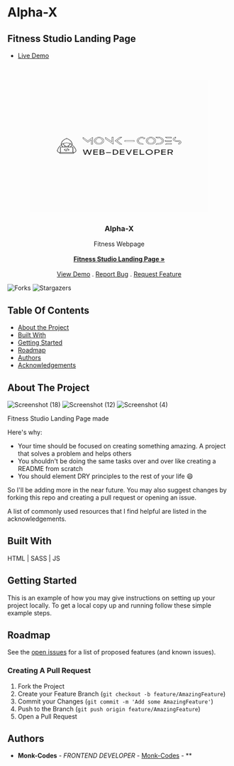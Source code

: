 # Alpha-X
## Fitness Studio Landing Page
- [Live Demo](https://Alpha-dx.netlify.app/)
<br/>
<p align="center">
<img src="logo.png" alt="image" width="400" height="300">
  <a href="https://github.com/MonkCodes/Alpha-X">
  </a>
  <h3 align="center">Alpha-X</h3>

  <p align="center">
    Fitness Webpage
    <br/>
    <br/>
    <a href="https://github.com/MonkCodes/Alpha-X"><strong>Fitness Studio Landing Page »</strong></a>
    <br/>
    <br/>
    <a href="https://github.com/MonkCodes/Alpha-X">View Demo</a>
    .
    <a href="https://github.com/MonkCodes/Alpha-X/issues">Report Bug</a>
    .
    <a href="https://github.com/MonkCodes/Alpha-X/issues">Request Feature</a>
  </p>
</p>

![Forks](https://img.shields.io/github/forks/MonkCodes/Alpha-X?style=social) ![Stargazers](https://img.shields.io/github/stars/MonkCodes/Alpha-X?style=social) 

## Table Of Contents

* [About the Project](#about-the-project)
* [Built With](#built-with)
* [Getting Started](#getting-started)
* [Roadmap](#roadmap)
* [Authors](#authors)
* [Acknowledgements](#acknowledgements)

## About The Project
![Screenshot (18)](https://github.com/Monk-Codes/Aplha-X/assets/84877191/1ce50c9a-ac71-4596-aed1-f111e6eb3bf9)
![Screenshot (12)](https://github.com/Monk-Codes/Aplha-X/assets/84877191/276e6c2b-87af-465a-a5c6-c5a0e7660840)
![Screenshot (4)](https://github.com/Monk-Codes/Aplha-X/assets/84877191/cc5377c3-845b-4886-8bd4-4f7ff8bceb59)
    
Fitness Studio Landing Page made 

Here's why:

* Your time should be focused on creating something amazing. A project that solves a problem and helps others
* You shouldn't be doing the same tasks over and over like creating a README from scratch
* You should element DRY principles to the rest of your life :smile:

 So I'll be adding more in the near future. You may also suggest changes by forking this repo and creating a pull request or opening an issue.

A list of commonly used resources that I find helpful are listed in the acknowledgements.

## Built With

HTML | SASS | JS

## Getting Started

This is an example of how you may give instructions on setting up your project locally.
To get a local copy up and running follow these simple example steps.

## Roadmap

See the [open issues](https://github.com/MonkCodes//issues) for a list of proposed features (and known issues).

### Creating A Pull Request

1. Fork the Project
2. Create your Feature Branch (`git checkout -b feature/AmazingFeature`)
3. Commit your Changes (`git commit -m 'Add some AmazingFeature'`)
4. Push to the Branch (`git push origin feature/AmazingFeature`)
5. Open a Pull Request

## Authors

* **Monk-Codes** - *FRONTEND DEVELOPER* - [Monk-Codes](https://github.com/Monk-Codes) - **
